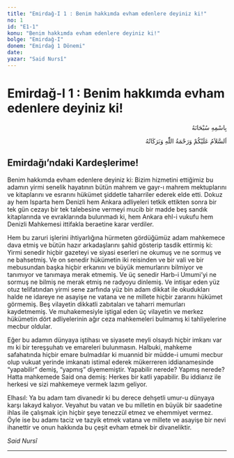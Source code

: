 ```yaml
---
title: "Emirdağ-I 1 : Benim hakkımda evham edenlere deyiniz ki!"
no: 1
id: "E1-1"
konu: "Benim hakkımda evham edenlere deyiniz ki!"
bolge: "Emirdağ-I"
donem: "Emirdağ 1 Dönemi"
date: 
yazar: "Said Nursî"
---
```


# Emirdağ-I 1 : Benim hakkımda evham edenlere deyiniz ki!

<p class="arabic" dir="rtl" title="Meal: “Her türlü noksan sıfatlardan yüce olan Allah’ın adıyla.”">بِاسْمِهِ سُبْحَانَهُ</p>

<p class="arabic" dir="rtl" title="Meal: “Allah’ın selâmı, rahmeti ve bereketleri, üzerinize olsun.”">اَلسَّلاَمُ عَلَيْكُمْ وَرَحْمَةُ اللّٰهِ وَبَرَكَاتُهُ</p>

## Emirdağı’ndaki Kardeşlerime!

Benim hakkımda evham edenlere deyiniz ki: Bizim hizmetini ettiğimiz bu adamın yirmi senelik hayatının bütün mahrem ve gayr-ı mahrem mektuplarını ve kitaplarını ve esrarını hükümet şiddetle taharriler ederek elde etti. Dokuz ay hem Isparta hem Denizli hem Ankara adliyeleri tetkik ettikten sonra bir tek gün cezayı bir tek talebesine vermeyi mucib bir madde beş sandık kitaplarında ve evraklarında bulunmadı ki, hem Ankara ehl-i vukufu hem Denizli Mahkemesi ittifakla beraetine karar verdiler.

Hem bu zaruri işlerini ihtiyarlığına hürmeten gördüğümüz adam mahkemece dava etmiş ve bütün hazır arkadaşlarını şahid gösterip tasdik ettirmiş ki: Yirmi senedir hiçbir gazeteyi ve siyasi eserleri ne okumuş ve ne sormuş ve ne bahsetmiş. Ve on senedir hükümetin iki reisinden ve bir vali ve bir mebusundan başka hiçbir erkanını ve büyük memurlarını bilmiyor ve tanımıyor ve tanımaya merak etmemiş. Ve üç senedir Harb-i Umumi’yi ne sormuş ne bilmiş ne merak etmiş ne radyoyu dinlemiş. Ve intişar eden yüz otuz telifatından yirmi sene zarfında yüz bin adam dikkat ile okudukları halde ne idareye ne asayişe ne vatana ve ne millete hiçbir zararını hükümet görmemiş. Beş vilayetin dikkatli zabıtaları ve taharri memurları kaydetmemiş. Ve muhakemesiyle iştigal eden üç vilayetin ve merkez hükümetin dört adliyelerinin ağır ceza mahkemeleri bulmamış ki tahliyelerine mecbur oldular.

Eğer bu adamın dünyaya iştihası ve siyasete meyli olsaydı hiçbir imkanı var mı ki bir tereşşuhatı ve emareleri bulunmasın. Halbuki, mahkeme safahatında hiçbir emare bulmadılar ki muannid bir müdde-i umumi mecbur olup vukuat yerinde imkanatı istimal ederek mükerreren iddianamesinde “yapabilir” demiş, “yapmış” diyememiştir. Yapabilir nerede? Yapmış nerede? Hatta mahkemede Said ona demiş: Herkes bir katli yapabilir. Bu iddianız ile herkesi ve sizi mahkemeye vermek lazım geliyor.

Elhasıl: Ya bu adam tam divanedir ki bu derece dehşetli umur-u dünyaya karşı lakayd kalıyor. Veyahut bu vatan ve bu milletin en büyük bir saadetine ihlas ile çalışmak için hiçbir şeye tenezzül etmez ve ehemmiyet vermez. Öyle ise bu adamı taciz ve tazyik etmek vatana ve millete ve asayişe bir nevi ihanettir ve onun hakkında bu çeşit evham etmek bir divaneliktir.

*Said Nursî*

***
